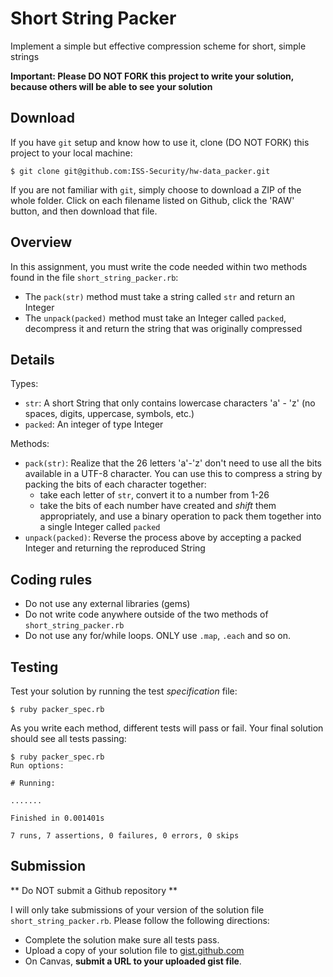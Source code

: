 # Short String Packer

Implement a simple but effective compression scheme for short, simple strings

**Important: Please DO NOT FORK this project to write your solution, because others will be able to see your solution**

## Download
If you have `git` setup and know how to use it, clone (DO NOT FORK) this project to your local machine:
```
$ git clone git@github.com:ISS-Security/hw-data_packer.git
```

If you are not familiar with `git`, simply choose to download a ZIP of the whole folder. Click on each filename listed on Github, click the 'RAW' button, and then download that file.

## Overview

In this assignment, you must write the code needed within two methods found in the file `short_string_packer.rb`:
- The `pack(str)` method must take a string called `str` and return an Integer
- The `unpack(packed)` method must take an Integer called `packed`, decompress it and return the string that was originally compressed

## Details
Types:
- `str`: A short String that only contains lowercase characters 'a' - 'z' (no spaces, digits, uppercase, symbols, etc.)
- `packed`: An integer of type Integer

Methods:
- `pack(str)`: Realize that the 26 letters 'a'-'z' don't need to use all the bits available in a UTF-8 character. You can use this to compress a string by packing the bits of each character together:
  - take each letter of `str`, convert it to a number from 1-26
  - take the bits of each number have created and *shift* them appropriately, and use a binary operation to pack them together into a single Integer called `packed`
- `unpack(packed)`: Reverse the process above by accepting a packed Integer and returning the reproduced String

## Coding rules
- Do not use any external libraries (gems)
- Do not write code anywhere outside of the two methods of `short_string_packer.rb`
- Do not use any for/while loops. ONLY use `.map`, `.each` and so on.

## Testing
Test your solution by running the test *specification* file:
```
$ ruby packer_spec.rb
```
As you write each method, different tests will pass or fail. Your final solution should see all tests passing:
```
$ ruby packer_spec.rb
Run options:

# Running:

.......

Finished in 0.001401s

7 runs, 7 assertions, 0 failures, 0 errors, 0 skips
```

## Submission
** Do NOT submit a Github repository **

I will only take submissions of your version of the solution file `short_string_packer.rb`. Please follow the following directions:

- Complete the solution make sure all tests pass.
- Upload a copy of your solution file to [gist.github.com](https://gist.github.com)
- On Canvas, **submit a URL to your uploaded gist file**.
